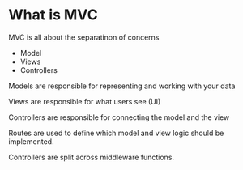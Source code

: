 # What is MVC

MVC is all about the separatinon of concerns 

- Model 
- Views 
- Controllers 

Models are responsible for representing and working with your data 

Views are responsible for what users see (UI)

Controllers are responsible for connecting the model and the view

Routes are used to define which model and view logic should be implemented. 

Controllers are split across middleware functions. 

